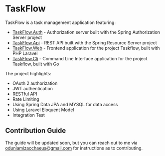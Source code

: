 # TaskFlow

TaskFlow is a task management application featuring:

* [TaskFlow.Auth](TaskFlow.Auth) - Authorization server built with the Spring Authorization Server project
* [TaskFlow.Api](TaskFlow.Api) - REST API built with the Spring Resource Server project
* [TaskFlow.Web](TaskFlow.Web) - Frontend application for the project Taskflow, built with PHP Laravel
* [TaskFlow.Cli](TaskFlow.Cli) - Command Line Interface application for the project Taskflow, built with Go

The project highlights:

* OAuth 2 authorization
* JWT authentication
* RESTful API
* Rate Limiting
* Using Spring Data JPA and MYSQL for data access
* Using Laravel Eloquent Model
* Integration Test

## Contribution Guide

The guide will be updated soon, but you can reach out to me via odunlamizacchaeus@gmail.com for instructions as to contributing.
